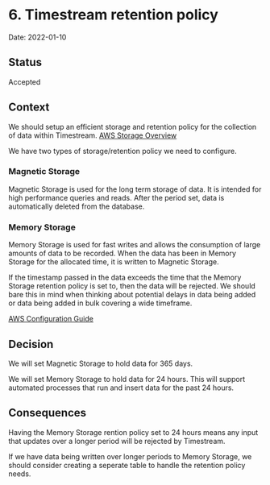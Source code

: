 # 6. Timestream retention policy

Date: 2022-01-10

## Status

Accepted

## Context

We should setup an efficient storage and retention policy for the collection of data within Timestream. [AWS Storage Overview](https://docs.aws.amazon.com/timestream/latest/developerguide/storage.html)

We have two types of storage/retention policy we need to configure.

### Magnetic Storage

Magnetic Storage is used for the long term storage of data. It is intended for high performance queries and reads. After the period set, data is automatically deleted from the database.

### Memory Storage

Memory Storage is used for fast writes and allows the consumption of large amounts of data to be recorded. When the data has been in Memory Storage for the allocated time, it is written to Magnetic Storage.

If the timestamp passed in the data exceeds the time that the Memory Storage retention policy is set to, then the data will be rejected. We should bare this in mind when thinking about potential delays in data being added or data being added in bulk covering a wide timeframe.

[AWS Configuration Guide](https://docs.aws.amazon.com/timestream/latest/developerguide/configuration.html)

## Decision

We will set Magnetic Storage to hold data for 365 days.

We will set Memory Storage to hold data for 24 hours. This will support automated processes that run and insert data for the past 24 hours.

## Consequences

Having the Memory Storage rention policy set to 24 hours means any input that updates over a longer period will be rejected by Timestream.

If we have data being written over longer periods to Memory Storage, we should consider creating a seperate table to handle the retention policy needs.
